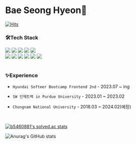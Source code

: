 
# <div>Bae Seong Hyeon👋 </div>

[
![Hits](https://hits.seeyoufarm.com/api/count/incr/badge.svg?url=https%3A%2F%2Fgithub.com%2Fbae-sh&count_bg=%2379C83D&title_bg=%231D1D1D&icon=github.svg&icon_color=%23E7E7E7&title=Github&edge_flat=false)](https://hits.seeyoufarm.com)
<br>
<h3>🛠Tech Stack</h3>

<div >
  <img  src="https://img.shields.io/badge/Html-E34F26?style=flat-square&logo=html5&logoColor=white">
  <img  src="https://img.shields.io/badge/css-1572B6?style=flat-square&logo=css3&logoColor=white">
<img  src="https://img.shields.io/badge/JavaScript-F7DF1E?style=flat-square&logo=javascript&logoColor=black">
<img  src="https://img.shields.io/badge/React-61DAFB?style=flat-square&logo=react&logoColor=black">
<img  src="https://img.shields.io/badge/Type script-3178C6?style=flat-square&logo=TypeScript&logoColor=black">
<br>
<img  src="https://img.shields.io/badge/Styled-DB7093?style=flat-square&logo=styled-components&logoColor=black">
<img  src="https://img.shields.io/badge/Sass-CC6699?style=flat-square&logo=Sass&logoColor=black">
<img  src="https://img.shields.io/badge/C++-00599C?style=flat-square&logo=c%2B%2B&logoColor=white">
<img  src="https://img.shields.io/badge/Firebase-FFCA28?style=flat-square&logo=Firebase&logoColor=black">
<img  src="https://img.shields.io/badge/Aws-232F3E?style=flat-square&logo=amazonaws&logoColor=white">
<img  src="https://img.shields.io/badge/Github-181717?style=flat-square&logo=GitHub&logoColor=white">
</div>
<br>
<div >

<h3 >✨Experience</h3>

- `Hyundai Softeer Bootcamp Frontend 2nd` - 2023.07 ~ ing

- `SW 인재트랙 in Purdue University` - 2023.01 ~ 2023.02

- `Chungnam National University` - 2018.03 ~ 2024.02(예정)
</div>

<br/>
  
[![b5460881's solved.ac stats](https://github-readme-solvedac.hyp3rflow.vercel.app/api/?handle=b5460881)](https://solved.ac/profile/b5460881)

![Anurag's GitHub stats](https://github-readme-stats.vercel.app/api?username=bae-sh&show_icons=true&theme=chartreuse-dark)



</div>

